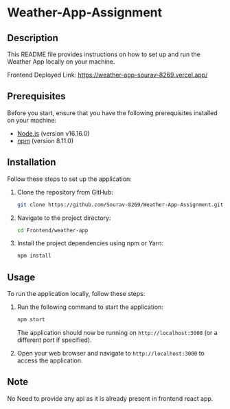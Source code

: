 # Weather-App-Assignment

## Description

This README file provides instructions on how to set up and run the Weather App locally on your machine.

Frontend Deployed Link: https://weather-app-sourav-8269.vercel.app/

## Prerequisites

Before you start, ensure that you have the following prerequisites installed on your machine:

- [Node.js](https://nodejs.org) (version v16.16.0)
- [npm](https://www.npmjs.com/) (version 8.11.0)

## Installation

Follow these steps to set up the application:

1. Clone the repository from GitHub:

   ```bash
   git clone https://github.com/Sourav-8269/Weather-App-Assignment.git
   ```

2. Navigate to the project directory:

   ```bash
   cd Frontend/weather-app
   ```

3. Install the project dependencies using npm or Yarn:

   ```bash
   npm install
   ```

## Usage

To run the application locally, follow these steps:

1. Run the following command to start the application:

   ```bash
   npm start
   ```
   
   The application should now be running on `http://localhost:3000` (or a different port if specified).

2. Open your web browser and navigate to `http://localhost:3000` to access the application.

## Note

No Need to provide any api as it is already present in frontend react app.
